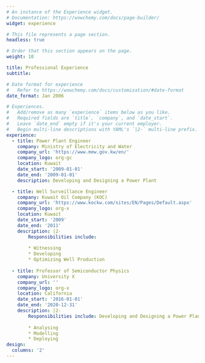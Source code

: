 ```yaml
---
# An instance of the Experience widget.
# Documentation: https://wowchemy.com/docs/page-builder/
widget: experience

# This file represents a page section.
headless: true

# Order that this section appears on the page.
weight: 10

title: Professional Experience
subtitle:

# Date format for experience
#   Refer to https://wowchemy.com/docs/customization/#date-format
date_format: Jan 2006

# Experiences.
#   Add/remove as many `experience` items below as you like.
#   Required fields are `title`, `company`, and `date_start`.
#   Leave `date_end` empty if it's your current employer.
#   Begin multi-line descriptions with YAML's `|2-` multi-line prefix.
experience:
  - title: Power Plant Engineer
    company: Ministry of Electricity and Water
    company_url: 'https://www.mew.gov.kw/en/'
    company_logo: org-gc
    location: Kuwait
    date_start: '2009-01-01'
    date_end: '2009-01-01'
    description: Developing and Designing a Power Plant

  - title: Well Surveillance Engineer
    company: Kuwait Oil Company (KOC)
    company_url: 'https://www.kockw.com/sites/EN/Pages/Default.aspx'
    company_logo: org-x
    location: Kuwait
    date_start: '2009'
    date_end: '2011'
    description: |2-
        Responsibilities include:
        
        * Witnessing
        * Developing
        * Optimizing Well Production
        
  - title: Professor of Semiconductor Physics
    company: University X
    company_url: ''
    company_logo: org-x
    location: California
    date_start: '2016-01-01'
    date_end: '2020-12-31'
    description: |2-
        Responsibilities include: Developing and Designing a Power Plant
        
        * Analysing
        * Modelling
        * Deploying
design:
  columns: '2'
---
```

